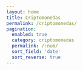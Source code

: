 ```yaml
---
layout: home
title: Criptomonedas
permalink: /criptomonedas/
pagination:
  enabled: true
  category: criptomonedas
  permalink: /:num/
  sort_field: 'date'
  sort_reverse: true
---
```

